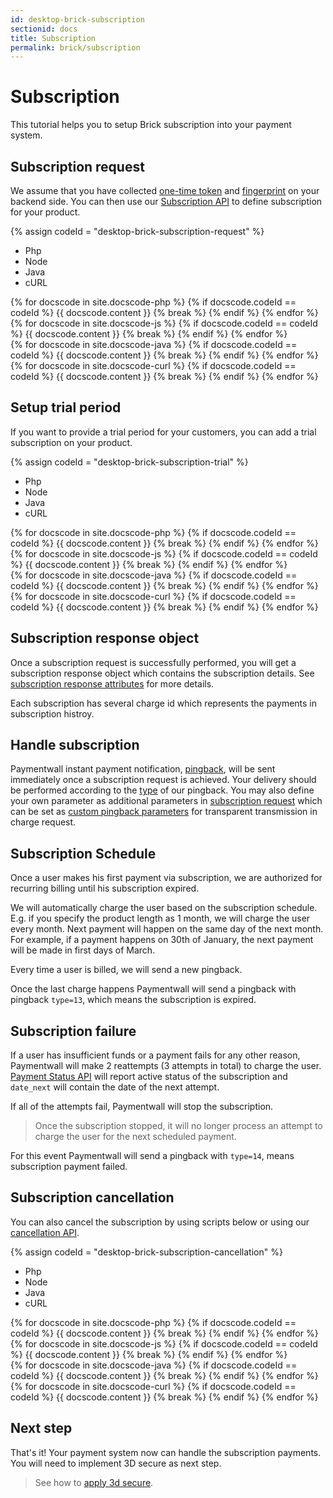 ```yaml
---
id: desktop-brick-subscription
sectionid: docs
title: Subscription
permalink: brick/subscription
---
```


# Subscription

This tutorial helps you to setup Brick subscription into your payment system.

## Subscription request

We assume that you have collected [one-time token](/brick/create-form#one-time-token) and [fingerprint](/brick/create-form#fingerprint) on your backend side. You can then use our [Subscription API](/API-Reference#section-brick-subscription) to define subscription for your product.

{% assign codeId = "desktop-brick-subscription-request" %}
<div class="docs-code" id="{{ codeId }}">
  <ul class="docs-code-tabs">
    <li>
      <a class="docs-code-tabs__tab is-active" lang="php">Php</a>
    </li>
    <li>
      <a class="docs-code-tabs__tab" lang="js">Node</a>
    </li>
    <li>
      <a class="docs-code-tabs__tab" lang="java">Java</a>
    </li>
    <li>
      <a class="docs-code-tabs__tab" lang="curl">cURL</a>
    </li>
  </ul>
  <div class="docs-code-tabs__body js-lang-php is-active">
    {% for docscode in site.docscode-php %}
    {% if docscode.codeId == codeId %}
    {{ docscode.content }}
    {% break %}
    {% endif %}
    {% endfor %}
  </div>
  <div class="docs-code-tabs__body js-lang-js">
    {% for docscode in site.docscode-js %}
    {% if docscode.codeId == codeId %}
    {{ docscode.content }}
    {% break %}
    {% endif %}
    {% endfor %}
  </div>
  <div class="docs-code-tabs__body js-lang-java">
    {% for docscode in site.docscode-java %}
    {% if docscode.codeId == codeId %}
    {{ docscode.content }}
    {% break %}
    {% endif %}
    {% endfor %}
  </div>
  <div class="docs-code-tabs__body js-lang-curl">
    {% for docscode in site.docscode-curl %}
    {% if docscode.codeId == codeId %}
    {{ docscode.content }}
    {% break %}
    {% endif %}
    {% endfor %}
  </div>
</div>

## Setup trial period

If you want to provide a trial period for your customers, you can add a trial subscription on your product.

{% assign codeId = "desktop-brick-subscription-trial" %}
<div class="docs-code" id="{{ codeId }}">
  <ul class="docs-code-tabs">
    <li>
      <a class="docs-code-tabs__tab is-active" lang="php">Php</a>
    </li>
    <li>
      <a class="docs-code-tabs__tab" lang="js">Node</a>
    </li>
    <li>
      <a class="docs-code-tabs__tab" lang="java">Java</a>
    </li>
    <li>
      <a class="docs-code-tabs__tab" lang="curl">cURL</a>
    </li>
  </ul>
  <div class="docs-code-tabs__body js-lang-php is-active">
    {% for docscode in site.docscode-php %}
    {% if docscode.codeId == codeId %}
    {{ docscode.content }}
    {% break %}
    {% endif %}
    {% endfor %}
  </div>
  <div class="docs-code-tabs__body js-lang-js">
    {% for docscode in site.docscode-js %}
    {% if docscode.codeId == codeId %}
    {{ docscode.content }}
    {% break %}
    {% endif %}
    {% endfor %}
  </div>
  <div class="docs-code-tabs__body js-lang-java">
    {% for docscode in site.docscode-java %}
    {% if docscode.codeId == codeId %}
    {{ docscode.content }}
    {% break %}
    {% endif %}
    {% endfor %}
  </div>
  <div class="docs-code-tabs__body js-lang-curl">
    {% for docscode in site.docscode-curl %}
    {% if docscode.codeId == codeId %}
    {{ docscode.content }}
    {% break %}
    {% endif %}
    {% endfor %}
  </div>
</div> 

## Subscription response object

Once a subscription request is successfully performed, you will get a subscription response object which contains the subscription details. See [subscription response attributes](/API-Reference#section-brick-subscription-object) for more details.

Each subscription has several charge id which represents the payments in subscription histroy.

## Handle subscription 

Paymentwall instant payment notification, [pingback](/default-pingback), will be sent immediately once a subscription request is achieved. Your delivery should be performed according to the [type](/default-pingback#pingback-type) of our pingback. You may also define your own parameter as additional parameters in [subscription request](#subscription-request) which can be set as [custom pingback parameters](/pingback-custom-parameters) for transparent transmission in charge request.

## Subscription Schedule

Once a user makes his first payment via subscription, we are authorized for recurring billing until his subscription expired.

We will automatically charge the user based on the subscription schedule. E.g. if you specify the product length as 1 month, we will charge the user every month. Next payment will happen on the same day of the next month. For example, if a payment happens on 30th of January, the next payment will be made in first days of March.

Every time a user is billed, we will send a new pingback.

Once the last charge happens Paymentwall will send a pingback with pingback ```type=13```,  which means the subscription is expired.

## Subscription failure

If a user has insufficient funds or a payment fails for any other reason, Paymentwall will make 2 reattempts (3 attempts in total) to charge the user. [Payment Status API](/API-Reference#section-tools-payment-status) will report active status of the subscription and ```date_next``` will contain the date of the next attempt.

If all of the attempts fail, Paymentwall will stop the subscription.

> Once the subscription stopped, it will no longer process an attempt to charge the user for the next scheduled payment.

For this event Paymentwall will send a pingback with ```type=14```, means subscription payment failed.

## Subscription cancellation

You can also cancel the subscription by using scripts below or using our [cancellation API](/API-Reference#section-tools-cancellation).

{% assign codeId = "desktop-brick-subscription-cancellation" %}
<div class="docs-code" id="{{ codeId }}">
  <ul class="docs-code-tabs">
    <li>
      <a class="docs-code-tabs__tab is-active" lang="php">Php</a>
    </li>
    <li>
      <a class="docs-code-tabs__tab" lang="js">Node</a>
    </li>
    <li>
      <a class="docs-code-tabs__tab" lang="java">Java</a>
    </li>
    <li>
      <a class="docs-code-tabs__tab" lang="curl">cURL</a>
    </li>
  </ul>
  <div class="docs-code-tabs__body js-lang-php is-active">
    {% for docscode in site.docscode-php %}
    {% if docscode.codeId == codeId %}
    {{ docscode.content }}
    {% break %}
    {% endif %}
    {% endfor %}
  </div>
  <div class="docs-code-tabs__body js-lang-js">
    {% for docscode in site.docscode-js %}
    {% if docscode.codeId == codeId %}
    {{ docscode.content }}
    {% break %}
    {% endif %}
    {% endfor %}
  </div>
  <div class="docs-code-tabs__body js-lang-java">
    {% for docscode in site.docscode-java %}
    {% if docscode.codeId == codeId %}
    {{ docscode.content }}
    {% break %}
    {% endif %}
    {% endfor %}
  </div>
  <div class="docs-code-tabs__body js-lang-curl">
    {% for docscode in site.docscode-curl %}
    {% if docscode.codeId == codeId %}
    {{ docscode.content }}
    {% break %}
    {% endif %}
    {% endfor %}
  </div>
</div> 

## Next step

That's it! Your payment system now can handle the subscription payments. You will need to implement 3D secure as next step.

> See how to [apply 3d secure](/brick/3dsecure).
